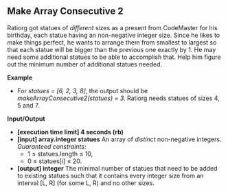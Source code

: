 ## Make Array Consecutive 2 

Ratiorg got statues of _different_ sizes as a present from CodeMaster for his birthday, each statue having an non-negative integer size. Since he likes to make things perfect, he wants to arrange them from smallest to largest so that each statue will be bigger than the previous one exactly by 1. He may need some additional statues to be able to accomplish that. Help him figure out the minimum number of additional statues needed.

**Example**

- For _statues = [6, 2, 3, 8]_, the output should be _makeArrayConsecutive2(statues) = 3._ Ratiorg needs statues of sizes 4, 5 and 7.

**Input/Output**

- **[execution time limit] 4 seconds (rb)**
- **[input] array.integer statues** An array of _distinct_ non-negative integers. _Guaranteed constraints:_  
  - 1 ≤ statues.length ≤ 10,  
  - 0 ≤ statues[i] ≤ 20.
- **[output] integer** The minimal number of statues that need to be added to existing statues such that it contains every integer size from an interval [L, R] (for some L, R) and no other sizes.
